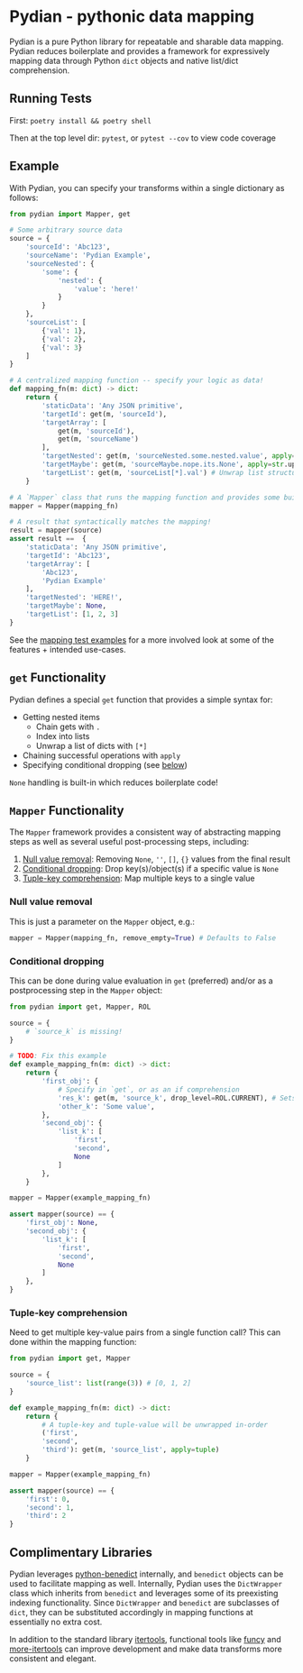 # Pydian - pythonic data mapping

Pydian is a pure Python library for repeatable and sharable data mapping. Pydian reduces boilerplate and provides a framework for expressively mapping data through Python `dict` objects and native list/dict comprehension.

## Running Tests
First: `poetry install && poetry shell`

Then at the top level dir: `pytest`, or `pytest --cov` to view code coverage

## Example
With Pydian, you can specify your transforms within a single dictionary as follows:
```python
from pydian import Mapper, get

# Some arbitrary source data
source = {
    'sourceId': 'Abc123',
    'sourceName': 'Pydian Example',
    'sourceNested': {
        'some': {
            'nested': {
                'value': 'here!'
            }
        }
    },
    'sourceList': [
        {'val': 1},
        {'val': 2},
        {'val': 3}
    ]
}

# A centralized mapping function -- specify your logic as data!
def mapping_fn(m: dict) -> dict:
    return {
        'staticData': 'Any JSON primitive',
        'targetId': get(m, 'sourceId'),
        'targetArray': [
            get(m, 'sourceId'),
            get(m, 'sourceName')
        ],
        'targetNested': get(m, 'sourceNested.some.nested.value', apply=str.upper), # Get deeply nested values
        'targetMaybe': get(m, 'sourceMaybe.nope.its.None', apply=str.upper), # Null-check handling is built-in!
        'targetList': get(m, 'sourceList[*].val') # Unwrap list structures with [*]
    }

# A `Mapper` class that runs the mapping function and provides some built-in post-processing logic
mapper = Mapper(mapping_fn)

# A result that syntactically matches the mapping!
result = mapper(source)
assert result ==  {
    'staticData': 'Any JSON primitive',
    'targetId': 'Abc123',
    'targetArray': [
        'Abc123',
        'Pydian Example'
    ],
    'targetNested': 'HERE!',
    'targetMaybe': None,
    'targetList': [1, 2, 3]
}
```

See the [mapping test examples](./tests/test_mapping.py) for a more involved look at some of the features + intended use-cases.

## `get` Functionality
Pydian defines a special `get` function that provides a simple syntax for:
- Getting nested items
    - Chain gets with `.`
    - Index into lists
    - Unwrap a list of dicts with `[*]`
- Chaining successful operations with `apply`
- Specifying conditional dropping (see [below](./README.md#conditional-dropping))

`None` handling is built-in which reduces boilerplate code!

## `Mapper` Functionality
The `Mapper` framework provides a consistent way of abstracting mapping steps as well as several useful post-processing steps, including:
1. [Null value removal](./README.md#null-value-removal): Removing `None`, `''`, `[]`, `{}` values from the final result
2. [Conditional dropping](./README.md#conditional-dropping): Drop key(s)/object(s) if a specific value is `None`
3. [Tuple-key comprehension](./README.md#tuple-key-comprehension): Map multiple keys to a single value
### Null value removal
This is just a parameter on the `Mapper` object, e.g.:
```python
mapper = Mapper(mapping_fn, remove_empty=True) # Defaults to False
```

### Conditional dropping
This can be done during value evaluation in `get` (preferred) and/or as a postprocessing step in the `Mapper` object:
```python
from pydian import get, Mapper, ROL

source = {
    # `source_k` is missing!
}

# TODO: Fix this example
def example_mapping_fn(m: dict) -> dict:
    return {
        'first_obj': {
            # Specify in `get`, or as an if comprehension
            'res_k': get(m, 'source_k', drop_level=ROL.CURRENT), # Sets the entire object to `None` if this is `None`
            'other_k': 'Some value',
        },
        'second_obj': {
            'list_k': [
                'first',
                'second',
                None
            ]
        },
    }

mapper = Mapper(example_mapping_fn)

assert mapper(source) == {
    'first_obj': None,
    'second_obj': {
        'list_k': [
            'first',
            'second',
            None
        ]
    },
}
```

### Tuple-key comprehension
Need to get multiple key-value pairs from a single function call? This can done within the mapping function:
```python
from pydian import get, Mapper

source = {
    'source_list': list(range(3)) # [0, 1, 2]
}

def example_mapping_fn(m: dict) -> dict:
    return {
        # A tuple-key and tuple-value will be unwrapped in-order
        ('first',
        'second',
        'third'): get(m, 'source_list', apply=tuple)
    }

mapper = Mapper(example_mapping_fn)

assert mapper(source) == {
    'first': 0,
    'second': 1,
    'third': 2
}
```

## Complimentary Libraries
Pydian leverages [python-benedict](https://github.com/fabiocaccamo/python-benedict) internally, and `benedict` objects can be used to facilitate mapping as well. Internally, Pydian uses the `DictWrapper` class which inherits from `benedict` and leverages some of its preexisting indexing functionality. Since `DictWrapper` and `benedict` are subclasses of `dict`, they can be substituted accordingly in mapping functions at essentially no extra cost.

In addition to the standard library [itertools](https://docs.python.org/3/library/itertools.html), functional tools like [funcy](https://github.com/Suor/funcy) and [more-itertools](https://github.com/more-itertools/more-itertools) can improve development and make data transforms more consistent and elegant.
